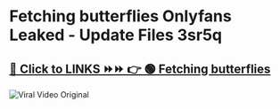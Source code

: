 
 # Fetching butterflies Onlyfans Leaked - Update Files 3sr5q

## <h2><a href="https://clipsfans.com/Fetching_butterflies&ref=git">🔗 Click to LINKS ⏩⏩ 👉 🟢 Fetching butterflies </a></h2>

<a href="https://clipsfans.com/Fetching_butterflies&ref=git" rel="nofollow" data-target="animated-image.originalLink"><img src="https://i.ibb.co.com/xMMVF88/686577567.gif" alt="Viral Video Original" style="max-width: 100%; display: inline-block;" data-target="animated-image.originalImage"></a>

